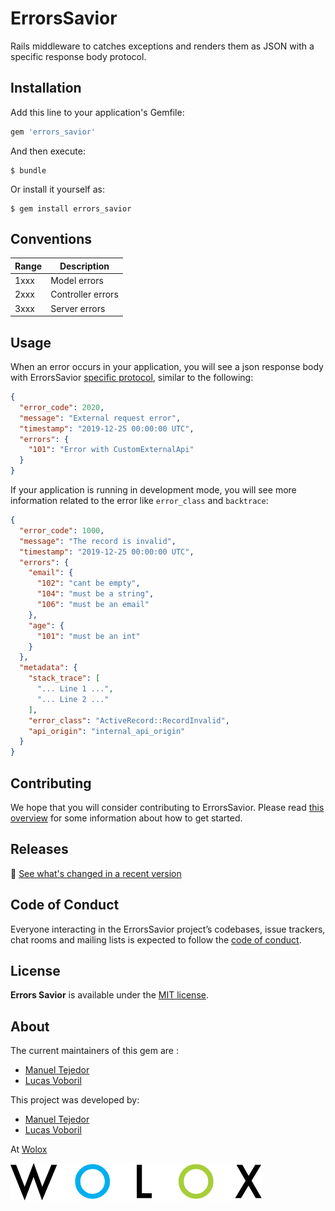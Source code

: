 # ErrorsSavior

Rails middleware to catches exceptions and renders them as JSON with a specific response body protocol.

## Installation

Add this line to your application's Gemfile:

```ruby
gem 'errors_savior'
```

And then execute:

    $ bundle

Or install it yourself as:

    $ gem install errors_savior


## Conventions

| Range | Description |
| ----- | ----------- |
| 1xxx  | Model errors |
| 2xxx  | Controller errors |
| 3xxx  | Server errors |

## Usage

When an error occurs in your application, you will see a json response body with  ErrorsSavior [specific protocol](lib/errors_savior/presenter/protocol.rb), similar to the following:

```json
{
  "error_code": 2020,
  "message": "External request error",
  "timestamp": "2019-12-25 00:00:00 UTC",
  "errors": {
    "101": "Error with CustomExternalApi"
  }
}
```


If your application is running in development mode, you will see more information related to the error like `error_class` and `backtrace`:

```json
{
  "error_code": 1000,
  "message": "The record is invalid",
  "timestamp": "2019-12-25 00:00:00 UTC",
  "errors": {
    "email": {
      "102": "cant be empty",
      "104": "must be a string",
      "106": "must be an email"
    },
    "age": {
      "101": "must be an int"
    }
  },
  "metadata": {
    "stack_trace": [
      "... Line 1 ...",
      "... Line 2 ..."
    ],
    "error_class": "ActiveRecord::RecordInvalid",
    "api_origin": "internal_api_origin"
  }
}
```

## Contributing

We hope that you will consider contributing to ErrorsSavior.
Please read [this overview](CONTRIBUTING.md#create-pull-request) for some information about how to get started.


## Releases
📢 [See what's changed in a recent version](https://github.com/Wolox/errors_savior/releases)


## Code of Conduct

Everyone interacting in the ErrorsSavior project’s codebases, issue trackers, chat rooms and mailing lists is expected to follow the [code of conduct](CODE_OF_CONDUCT.md).


## License

**Errors Savior** is available under the [MIT license](LICENSE.md).


## About

The current maintainers of this gem are :
* [Manuel Tejedor](https://github.com/mtejedorwolox)
* [Lucas Voboril](https://github.com/lucasVoboril)

This project was developed by:
* [Manuel Tejedor](https://github.com/mtejedorwolox)
* [Lucas Voboril](https://github.com/lucasVoboril)

At [Wolox](https://www.wolox.com.ar)

[![Wolox](https://raw.githubusercontent.com/Wolox/press-kit/master/logos/logo_banner.png)](https://www.wolox.com.ar)
